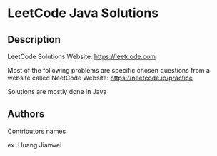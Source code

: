 # LeetCode Java Solutions

## Description
LeetCode Solutions
Website: https://leetcode.com

Most of the following problems are specific chosen questions from a website called NeetCode
Website: https://neetcode.io/practice

Solutions are mostly done in Java

## Authors

Contributors names 

ex. Huang Jianwei
